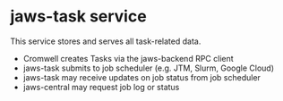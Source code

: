 # jaws-task service

This service stores and serves all task-related data.

 * Cromwell creates Tasks via the jaws-backend RPC client
 * jaws-task submits to job scheduler (e.g. JTM, Slurm, Google Cloud)
 * jaws-task may receive updates on job status from job scheduler
 * jaws-central may request job log or status
